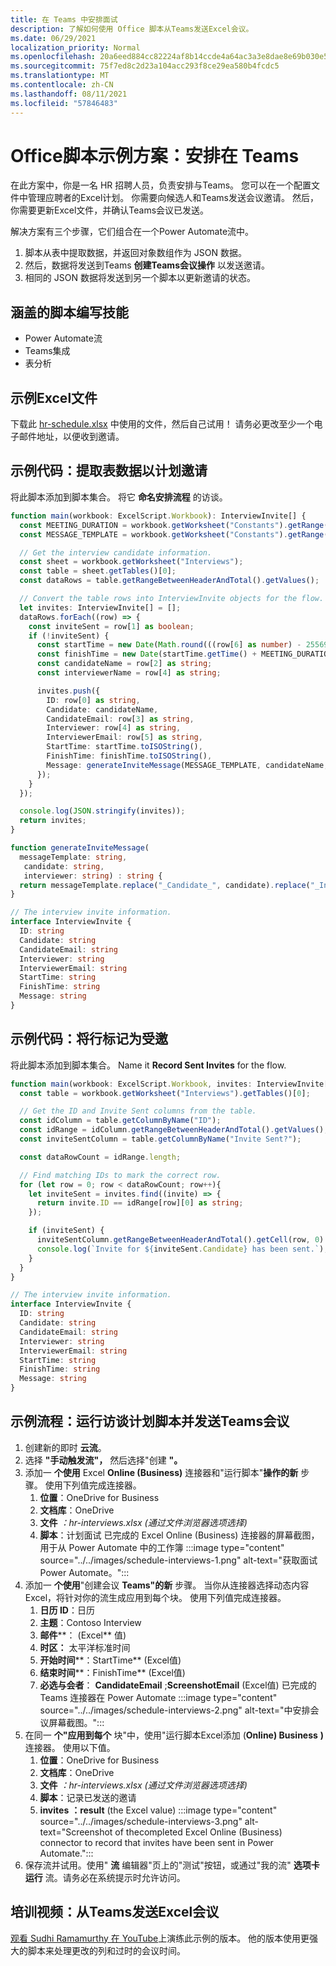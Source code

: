 ```yaml
---
title: 在 Teams 中安排面试
description: 了解如何使用 Office 脚本从Teams发送Excel会议。
ms.date: 06/29/2021
localization_priority: Normal
ms.openlocfilehash: 20a6eed884cc82224af8b14ccde4a64ac3a3e8dae8e69b030e51ab7217254d85
ms.sourcegitcommit: 75f7ed8c2d23a104acc293f8ce29ea580b4fcdc5
ms.translationtype: MT
ms.contentlocale: zh-CN
ms.lasthandoff: 08/11/2021
ms.locfileid: "57846483"
---
```

# <a name="office-scripts-sample-scenario-schedule-interviews-in-teams"></a>Office脚本示例方案：安排在 Teams

在此方案中，你是一名 HR 招聘人员，负责安排与Teams。 您可以在一个配置文件中管理应聘者的Excel计划。 你需要向候选人和Teams发送会议邀请。 然后，你需要更新Excel文件，并确认Teams会议已发送。

解决方案有三个步骤，它们组合在一个Power Automate流中。

1. 脚本从表中提取数据，并返回对象数组作为 JSON 数据。
1. 然后，数据将发送到Teams **创建Teams会议操作** 以发送邀请。
1. 相同的 JSON 数据将发送到另一个脚本以更新邀请的状态。

## <a name="scripting-skills-covered"></a>涵盖的脚本编写技能

* Power Automate流
* Teams集成
* 表分析

## <a name="sample-excel-file"></a>示例Excel文件

下载此 <a href="hr-schedule.xlsx">hr-schedule.xlsx</a> 中使用的文件，然后自己试用！ 请务必更改至少一个电子邮件地址，以便收到邀请。

## <a name="sample-code-extract-table-data-to-schedule-invites"></a>示例代码：提取表数据以计划邀请

将此脚本添加到脚本集合。 将它 **命名安排流程** 的访谈。

```TypeScript
function main(workbook: ExcelScript.Workbook): InterviewInvite[] {
  const MEETING_DURATION = workbook.getWorksheet("Constants").getRange("B1").getValue() as number;
  const MESSAGE_TEMPLATE = workbook.getWorksheet("Constants").getRange("B2").getValue() as string;

  // Get the interview candidate information.
  const sheet = workbook.getWorksheet("Interviews");
  const table = sheet.getTables()[0];
  const dataRows = table.getRangeBetweenHeaderAndTotal().getValues();

  // Convert the table rows into InterviewInvite objects for the flow.
  let invites: InterviewInvite[] = [];
  dataRows.forEach((row) => {
    const inviteSent = row[1] as boolean;
    if (!inviteSent) {
      const startTime = new Date(Math.round(((row[6] as number) - 25569) * 86400 * 1000));
      const finishTime = new Date(startTime.getTime() + MEETING_DURATION * 60 * 1000);
      const candidateName = row[2] as string;
      const interviewerName = row[4] as string;

      invites.push({
        ID: row[0] as string,
        Candidate: candidateName,
        CandidateEmail: row[3] as string,
        Interviewer: row[4] as string,
        InterviewerEmail: row[5] as string,
        StartTime: startTime.toISOString(),
        FinishTime: finishTime.toISOString(),
        Message: generateInviteMessage(MESSAGE_TEMPLATE, candidateName, interviewerName)
      });
    }    
  });

  console.log(JSON.stringify(invites));
  return invites;
}

function generateInviteMessage(
  messageTemplate: string,
   candidate: string,
   interviewer: string) : string {
  return messageTemplate.replace("_Candidate_", candidate).replace("_Interviewer_", interviewer);
}

// The interview invite information.
interface InterviewInvite {
  ID: string
  Candidate: string
  CandidateEmail: string
  Interviewer: string
  InterviewerEmail: string
  StartTime: string
  FinishTime: string
  Message: string
}
```

## <a name="sample-code-mark-rows-as-invited"></a>示例代码：将行标记为受邀

将此脚本添加到脚本集合。 Name it **Record Sent Invites** for the flow.

```TypeScript
function main(workbook: ExcelScript.Workbook, invites: InterviewInvite[]) {
  const table = workbook.getWorksheet("Interviews").getTables()[0];

  // Get the ID and Invite Sent columns from the table.
  const idColumn = table.getColumnByName("ID");
  const idRange = idColumn.getRangeBetweenHeaderAndTotal().getValues();
  const inviteSentColumn = table.getColumnByName("Invite Sent?");

  const dataRowCount = idRange.length;

  // Find matching IDs to mark the correct row.
  for (let row = 0; row < dataRowCount; row++){
    let inviteSent = invites.find((invite) => {
      return invite.ID == idRange[row][0] as string;
    });

    if (inviteSent) {
      inviteSentColumn.getRangeBetweenHeaderAndTotal().getCell(row, 0).setValue(true);
      console.log(`Invite for ${inviteSent.Candidate} has been sent.`);
    }
  } 
}

// The interview invite information.
interface InterviewInvite {
  ID: string
  Candidate: string
  CandidateEmail: string
  Interviewer: string
  InterviewerEmail: string
  StartTime: string
  FinishTime: string
  Message: string
}
```

## <a name="sample-flow-run-the-interview-scheduling-scripts-and-send-the-teams-meetings"></a>示例流程：运行访谈计划脚本并发送Teams会议

1. 创建新的即时 **云流**。
1. 选择 **"手动触发流"，** 然后选择"创建 **"。**
1. 添加一 **个使用** Excel **Online (Business)** 连接器和"运行脚本"**操作的新** 步骤。 使用下列值完成连接器。
    1. **位置**：OneDrive for Business
    1. **文档库**：OneDrive
    1. **文件** *：hr-interviews.xlsx (通过文件浏览器选项选择)*
    1. **脚本**：计划面试 已完成的 Excel Online (Business) 连接器的屏幕截图，用于从 Power Automate 中的工作簿 :::image type="content" source="../../images/schedule-interviews-1.png" alt-text="获取面试Power Automate。":::
1. 添加一 **个使用**"创建会议 **Teams"的新** 步骤。 当你从连接器选择动态内容Excel，将针对你的流生成应用到每个块。 使用下列值完成连接器。
    1. **日历 ID**：日历
    1. **主题**：Contoso Interview
    1. **邮件****： (Excel** 值) 
    1. **时区：** 太平洋标准时间
    1. **开始时间****：StartTime** (Excel值) 
    1. **结束时间****：FinishTime** (Excel值) 
    1. **必选与会者**： **CandidateEmail** ;**ScreenshotEmail** (Excel值) 已完成的 Teams 连接器在 Power Automate :::image type="content" source="../../images/schedule-interviews-2.png" alt-text="中安排会议屏幕截图。":::
1. 在同一 **个"应用到每个** 块"中，使用"运行脚本Excel添加 (**Online) Business** **)** 连接器。 使用以下值。
    1. **位置**：OneDrive for Business
    1. **文档库**：OneDrive
    1. **文件** *：hr-interviews.xlsx (通过文件浏览器选项选择)*
    1. **脚本**：记录已发送的邀请
    1. **invites** **：result** (the Excel value) :::image type="content" source="../../images/schedule-interviews-3.png" alt-text="Screenshot of thecompleted Excel Online (Business) connector to record that invites have been sent in Power Automate.":::
1. 保存流并试用。使用" **流** 编辑器"页上的"测试"按钮，或通过"我的流" **选项卡运行** 流。请务必在系统提示时允许访问。

## <a name="training-video-send-a-teams-meeting-from-excel-data"></a>培训视频：从Teams发送Excel会议

[观看 Sudhi Ramamurthy 在 YouTube](https://youtu.be/HyBdx52NOE8)上演练此示例的版本。 他的版本使用更强大的脚本来处理更改的列和过时的会议时间。
